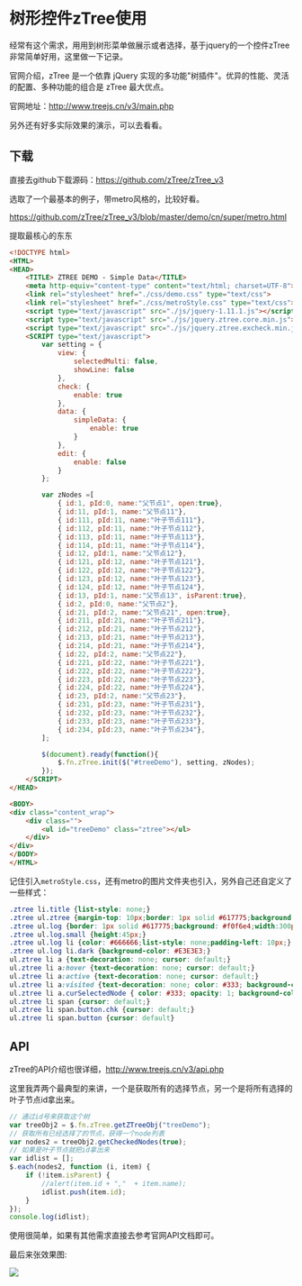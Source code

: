 # 树形控件zTree使用

经常有这个需求，用用到树形菜单做展示或者选择，基于jquery的一个控件zTree非常简单好用，这里做一下记录。

官网介绍，zTree 是一个依靠 jQuery 实现的多功能"树插件"。优异的性能、灵活的配置、多种功能的组合是 zTree 最大优点。

官网地址：<http://www.treejs.cn/v3/main.php>

另外还有好多实际效果的演示，可以去看看。

## 下载
直接去github下载源码：<https://github.com/zTree/zTree_v3>

选取了一个最基本的例子，带metro风格的，比较好看。

<https://github.com/zTree/zTree_v3/blob/master/demo/cn/super/metro.html>

提取最核心的东东

```html
<!DOCTYPE html>
<HTML>
<HEAD>
    <TITLE> ZTREE DEMO - Simple Data</TITLE>
    <meta http-equiv="content-type" content="text/html; charset=UTF-8">
    <link rel="stylesheet" href="./css/demo.css" type="text/css">
    <link rel="stylesheet" href="./css/metroStyle.css" type="text/css">
    <script type="text/javascript" src="./js/jquery-1.11.1.js"></script>
    <script type="text/javascript" src="./js/jquery.ztree.core.min.js"></script>
    <script type="text/javascript" src="./js/jquery.ztree.excheck.min.js"></script>
    <SCRIPT type="text/javascript">
        var setting = {
            view: {
                selectedMulti: false,
				showLine: false
            },
            check: {
                enable: true
            },
            data: {
                simpleData: {
                    enable: true
                }
            },
            edit: {
                enable: false
            }
        };

        var zNodes =[
            { id:1, pId:0, name:"父节点1", open:true},
            { id:11, pId:1, name:"父节点11"},
            { id:111, pId:11, name:"叶子节点111"},
            { id:112, pId:11, name:"叶子节点112"},
            { id:113, pId:11, name:"叶子节点113"},
            { id:114, pId:11, name:"叶子节点114"},
            { id:12, pId:1, name:"父节点12"},
            { id:121, pId:12, name:"叶子节点121"},
            { id:122, pId:12, name:"叶子节点122"},
            { id:123, pId:12, name:"叶子节点123"},
            { id:124, pId:12, name:"叶子节点124"},
            { id:13, pId:1, name:"父节点13", isParent:true},
            { id:2, pId:0, name:"父节点2"},
            { id:21, pId:2, name:"父节点21", open:true},
            { id:211, pId:21, name:"叶子节点211"},
            { id:212, pId:21, name:"叶子节点212"},
            { id:213, pId:21, name:"叶子节点213"},
            { id:214, pId:21, name:"叶子节点214"},
            { id:22, pId:2, name:"父节点22"},
            { id:221, pId:22, name:"叶子节点221"},
            { id:222, pId:22, name:"叶子节点222"},
            { id:223, pId:22, name:"叶子节点223"},
            { id:224, pId:22, name:"叶子节点224"},
            { id:23, pId:2, name:"父节点23"},
            { id:231, pId:23, name:"叶子节点231"},
            { id:232, pId:23, name:"叶子节点232"},
            { id:233, pId:23, name:"叶子节点233"},
            { id:234, pId:23, name:"叶子节点234"},
        ];

        $(document).ready(function(){
            $.fn.zTree.init($("#treeDemo"), setting, zNodes);
        });
    </SCRIPT>
</HEAD>

<BODY>
<div class="content_wrap">
    <div class="">
        <ul id="treeDemo" class="ztree"></ul>
    </div>
</div>
</BODY>
</HTML>
```

记住引入`metroStyle.css`，还有metro的图片文件夹也引入，另外自己还自定义了一些样式：
```css
.ztree li.title {list-style: none;}
.ztree ul.ztree {margin-top: 10px;border: 1px solid #617775;background: #f0f6e4;width:220px;height:360px;overflow-y:scroll;overflow-x:auto;}
.ztree ul.log {border: 1px solid #617775;background: #f0f6e4;width:300px;height:170px;overflow: hidden;}
.ztree ul.log.small {height:45px;}
.ztree ul.log li {color: #666666;list-style: none;padding-left: 10px;}
.ztree ul.log li.dark {background-color: #E3E3E3;}
ul.ztree li a {text-decoration: none; cursor: default;}
ul.ztree li a:hover {text-decoration: none; cursor: default;}
ul.ztree li a:active {text-decoration: none; cursor: default;}
ul.ztree li a:visited {text-decoration: none; color: #333; background-color: #fff}
ul.ztree li a.curSelectedNode { color: #333; opacity: 1; background-color: #fff;}
ul.ztree li span {cursor: default;}
ul.ztree li span.button.chk {cursor: default;}
ul.ztree li span.button {cursor: default}
```

## API
zTree的API介绍也很详细，<http://www.treejs.cn/v3/api.php>

这里我弄两个最典型的来讲，一个是获取所有的选择节点，另一个是将所有选择的叶子节点id拿出来。

```js
// 通过id号来获取这个树
var treeObj2 = $.fn.zTree.getZTreeObj("treeDemo");
// 获取所有已经选择了的节点，获得一个node列表
var nodes2 = treeObj2.getCheckedNodes(true);
// 如果是叶子节点就把id拿出来
var idlist = [];
$.each(nodes2, function (i, item) {
    if (!item.isParent) {
        //alert(item.id + ","  + item.name);
        idlist.push(item.id);
    }
});
console.log(idlist);
```

使用很简单，如果有其他需求直接去参考官网API文档即可。

最后来张效果图:

![](https://xnstatic-1253397658.file.myqcloud.com/ztree01.png)
